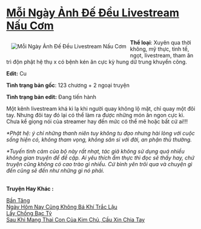 <a href="https://utruyen.com/moi-ngay-anh-de-deu-livestream-nau-com/19364/" title="Mỗi Ngày Ảnh Đế Đều Livestream Nấu Cơm"><h1>Mỗi Ngày Ảnh Đế Đều Livestream Nấu Cơm</h1></a><div style="display:table"><img align="right" style="float: left; padding: 10px;" src="https://utruyen.com/images/story/200x260/moi-ngay-anh-de-deu-livestream-nau-com-1570608904.jpg" alt="Mỗi Ngày Ảnh Đế Đều Livestream Nấu Cơm"><b>Thể loại</b>: Xuyên qua thời không, mỹ thực, tinh tế, ngọt, livestream, tham ăn trì độn phật hệ thụ x có bệnh kén ăn cực kỳ hung dữ trung khuyển công.<p></p><b>Edit:</b> Cu<p></p><b>Tình trạng bản gốc</b>: 123 chương + 2 ngoại truyện<p></p><b>Tình trạng bản edit:</b> Đang tiến hành<p></p>Một kênh livestream khá kì lạ khi người quay không lộ mặt, chỉ quay một đôi tay. Nhưng đôi tay đó lại có thể làm ra được những món ăn ngon cực kì. Chưa kể giọng nói của streamer hay đến mức có thể mê hoặc bất cứ ai!!!<p></p><i>*Phật hệ: ý chỉ những thanh niên tuy không tu đạo nhưng hài lòng với cuộc sống hiện có, không tham vọng, không sân si với đời, an phận thủ thường.</i><p></p><i>*Tuyến tình cảm của bộ này rất nhạt, tác giả không sử dụng quá nhiều không gian truyện để đề cập. Ai yêu thích ẩm thực thì đọc sẽ thấy hay, chứ truyện cũng không có cao trào gì nhiều. Cứ bình yên trôi qua và chuyện gì đến cũng sẽ đến như những gì nó phải.</i></div><p><br><b>Truyện Hay Khác :</b></p><a href="https://utruyen.com/ban-tang/22411/" alt="Bần Tăng">Bần Tăng</a><br/><a href="https://dammy2019.blogspot.com/2019/11/ngay-hom-nay-cung-khong-ba-khi-trac-lau.html" alt="Ngày Hôm Nay Cũng Không Bá Khí Trắc Lậu">Ngày Hôm Nay Cũng Không Bá Khí Trắc Lậu</a><br/><a href="https://truyenhot2019.blogspot.com/2019/12/lay-chong-bac-ty.html" alt="Lấy Chồng Bạc Tỷ">Lấy Chồng Bạc Tỷ</a><br/><a href="https://dammyh.wordpress.com/2019/11/07/sau-khi-mang-thai-con-cua-kim-chu-cau-xin-chia-tay/" alt="Sau Khi Mang Thai Con Của Kim Chủ, Cầu Xin Chia Tay">Sau Khi Mang Thai Con Của Kim Chủ, Cầu Xin Chia Tay</a><br/>